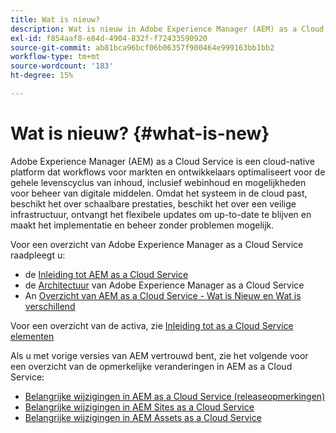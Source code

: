```yaml
---
title: Wat is nieuw?
description: Wat is nieuw in Adobe Experience Manager (AEM) as a Cloud Service.
exl-id: f854aaf8-e84d-4904-832f-f72433590920
source-git-commit: ab81bca96bcf06b06357f900464e999163bb1bb2
workflow-type: tm+mt
source-wordcount: '183'
ht-degree: 15%

---
```


# Wat is nieuw? {#what-is-new}

<!-- For the pre-release of Adobe Experience Manager (AEM) as a Cloud Service everything is new. -->

Adobe Experience Manager (AEM) as a Cloud Service is een cloud-native platform dat workflows voor markten en ontwikkelaars optimaliseert voor de gehele levenscyclus van inhoud, inclusief webinhoud en mogelijkheden voor beheer van digitale middelen. Omdat het systeem in de cloud past, beschikt het over schaalbare prestaties, beschikt het over een veilige infrastructuur, ontvangt het flexibele updates om up-to-date te blijven en maakt het implementatie en beheer zonder problemen mogelijk.

Voor een overzicht van Adobe Experience Manager as a Cloud Service raadpleegt u:
* de [Inleiding tot AEM as a Cloud Service](/help/overview/introduction.md)
* de [Architectuur](/help/overview/architecture.md) van Adobe Experience Manager as a Cloud Service
* An [Overzicht van AEM as a Cloud Service - Wat is Nieuw en Wat is verschillend](/help/overview/what-is-new-and-different.md)

<!-- Please link to introduction or what's new of Sites. -->

Voor een overzicht van de activa, zie [Inleiding tot as a Cloud Service elementen](/help/assets/overview.md)

Als u met vorige versies van AEM vertrouwd bent, zie het volgende voor een overzicht van de opmerkelijke veranderingen in AEM as a Cloud Service:

* [Belangrijke wijzigingen in AEM as a Cloud Service (releaseopmerkingen)](/help/release-notes/aem-cloud-changes.md)
* [Belangrijke wijzigingen in AEM Sites as a Cloud Service](/help/sites-cloud/sites-cloud-changes.md)
* [Belangrijke wijzigingen in AEM Assets as a Cloud Service](/help/assets/assets-cloud-changes.md)
